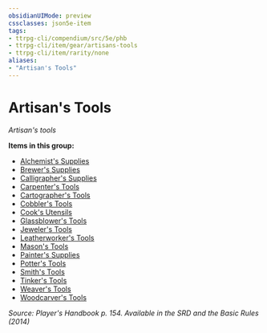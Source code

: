 ```yaml
---
obsidianUIMode: preview
cssclasses: json5e-item
tags:
- ttrpg-cli/compendium/src/5e/phb
- ttrpg-cli/item/gear/artisans-tools
- ttrpg-cli/item/rarity/none
aliases: 
- "Artisan's Tools"
---
```

# Artisan's Tools
*Artisan's tools*  



**Items in this group:**

- [Alchemist's Supplies](/CLI/items/alchemists-supplies.md)
- [Brewer's Supplies](/CLI/items/brewers-supplies.md)
- [Calligrapher's Supplies](/CLI/items/calligraphers-supplies.md)
- [Carpenter's Tools](/CLI/items/carpenters-tools.md)
- [Cartographer's Tools](/CLI/items/cartographers-tools.md)
- [Cobbler's Tools](/CLI/items/cobblers-tools.md)
- [Cook's Utensils](/CLI/items/cooks-utensils.md)
- [Glassblower's Tools](/CLI/items/glassblowers-tools.md)
- [Jeweler's Tools](/CLI/items/jewelers-tools.md)
- [Leatherworker's Tools](/CLI/items/leatherworkers-tools.md)
- [Mason's Tools](/CLI/items/masons-tools.md)
- [Painter's Supplies](/CLI/items/painters-supplies.md)
- [Potter's Tools](/CLI/items/potters-tools.md)
- [Smith's Tools](/CLI/items/smiths-tools.md)
- [Tinker's Tools](/CLI/items/tinkers-tools.md)
- [Weaver's Tools](/CLI/items/weavers-tools.md)
- [Woodcarver's Tools](/CLI/items/woodcarvers-tools.md)

*Source: Player's Handbook p. 154. Available in the <span title='Systems Reference Document (5.1)'>SRD</span> and the Basic Rules (2014)*